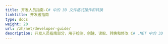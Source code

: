 ```yaml
---
title: 开发人员指南-C# 中的 3D 文件格式操作和转换
linktitle: 开发者指南
type: docs
weight: 20
url: /zh/net/developer-guide/
description: 开发人员指南部分，用于检测、创建、读取、转换和修改 C# .NET 中的 3D 文件格式。
---
```

